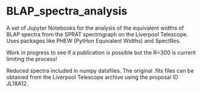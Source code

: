 # BLAP_spectra_analysis

A set of Jupyter Notebooks for the analysis of the equivalent widths of BLAP spectra from the SPRAT spectrograph on the Liverpool Telescope. Uses packages like PHEW (PytHon Equivalent Widths) and SpectRes.

Work in progress to see if a publication is possible but the R=300 is current limiting the process!

Reduced spectra included in numpy datafiles. The original .fits files can be obtained from the Liverpool Telescope archive using the proposal ID JL18A12.